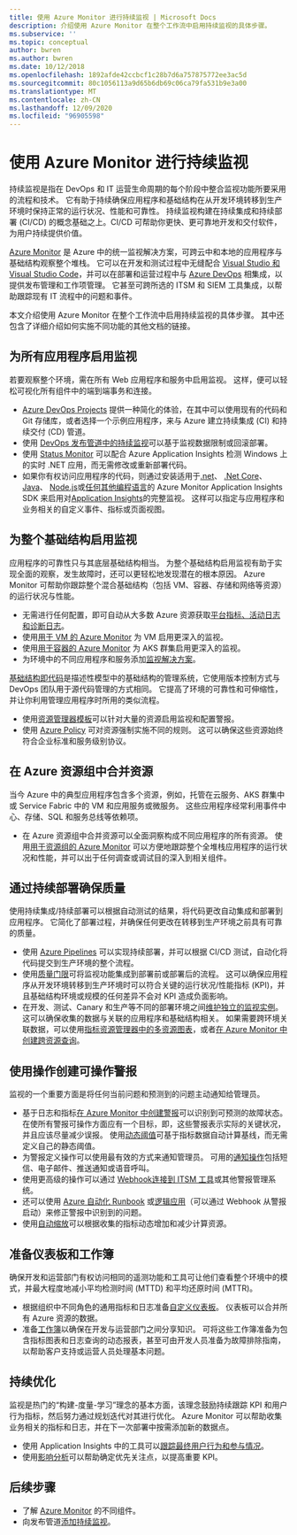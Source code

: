 ```yaml
---
title: 使用 Azure Monitor 进行持续监视 | Microsoft Docs
description: 介绍使用 Azure Monitor 在整个工作流中启用持续监视的具体步骤。
ms.subservice: ''
ms.topic: conceptual
author: bwren
ms.author: bwren
ms.date: 10/12/2018
ms.openlocfilehash: 1892afde42ccbcf1c28b7d6a757875772ee3ac5d
ms.sourcegitcommit: 80c1056113a9d65b6db69c06ca79fa531b9e3a00
ms.translationtype: MT
ms.contentlocale: zh-CN
ms.lasthandoff: 12/09/2020
ms.locfileid: "96905598"
---
```

# <a name="continuous-monitoring-with-azure-monitor"></a>使用 Azure Monitor 进行持续监视

持续监视是指在 DevOps 和 IT 运营生命周期的每个阶段中整合监视功能所要采用的流程和技术。 它有助于持续确保应用程序和基础结构在从开发环境转移到生产环境时保持正常的运行状况、性能和可靠性。 持续监视构建在持续集成和持续部署 (CI/CD) 的概念基础之上。CI/CD 可帮助你更快、更可靠地开发和交付软件，为用户持续提供价值。

[Azure Monitor](overview.md) 是 Azure 中的统一监视解决方案，可跨云中和本地的应用程序与基础结构观察整个堆栈。 它可以在开发和测试过程中无缝配合 [Visual Studio 和 Visual Studio Code](https://visualstudio.microsoft.com/)，并可以在部署和运营过程中与 [Azure DevOps](/azure/devops/user-guide/index) 相集成，以提供发布管理和工作项管理。 它甚至可跨所选的 ITSM 和 SIEM 工具集成，以帮助跟踪现有 IT 流程中的问题和事件。

本文介绍使用 Azure Monitor 在整个工作流中启用持续监视的具体步骤。 其中还包含了详细介绍如何实施不同功能的其他文档的链接。


## <a name="enable-monitoring-for-all-your-applications"></a>为所有应用程序启用监视
若要观察整个环境，需在所有 Web 应用程序和服务中启用监视。 这样，便可以轻松可视化所有组件中的端到端事务和连接。

- [Azure DevOps Projects](../devops-project/overview.md) 提供一种简化的体验，在其中可以使用现有的代码和 Git 存储库，或者选择一个示例应用程序，来与 Azure 建立持续集成 (CI) 和持续交付 (CD) 管道。
- 使用 [DevOps 发布管道中的持续监视](./app/continuous-monitoring.md)可以基于监视数据限制或回滚部署。
- 使用 [Status Monitor](./app/monitor-performance-live-website-now.md) 可以配合 Azure Application Insights 检测 Windows 上的实时 .NET 应用，而无需修改或重新部署代码。
- 如果你有权访问应用程序的代码，则通过安装适用于[.net](./app/asp-net.md)、 [.Net Core](./app/asp-net-core.md)、 [Java](./app/java-get-started.md)、 [Node.js](./learn/nodejs-quick-start.md)或[任何其他编程语言](./app/platforms.md)的 Azure Monitor Application Insights SDK 来启用对[Application Insights](./app/app-insights-overview.md)的完整监视。 这样可以指定与应用程序和业务相关的自定义事件、指标或页面视图。



## <a name="enable-monitoring-for-your-entire-infrastructure"></a>为整个基础结构启用监视
应用程序的可靠性只与其底层基础结构相当。 为整个基础结构启用监视有助于实现全面的观察，发生故障时，还可以更轻松地发现潜在的根本原因。 Azure Monitor 可帮助你跟踪整个混合基础结构（包括 VM、容器、存储和网络等资源）的运行状况与性能。

- 无需进行任何配置，即可自动从大多数 Azure 资源获取[平台指标、活动日志和诊断日志](platform/data-sources.md)。
- 使用[用于 VM 的 Azure Monitor](insights/vminsights-overview.md) 为 VM 启用更深入的监视。
-  使用[用于容器的 Azure Monitor](insights/container-insights-overview.md) 为 AKS 群集启用更深入的监视。
- 为环境中的不同应用程序和服务添加[监视解决方案](./monitor-reference.md)。


[基础结构即代码](/azure/devops/learn/what-is-infrastructure-as-code)是描述性模型中的基础结构的管理系统，它使用版本控制方式与 DevOps 团队用于源代码管理的方式相同。 它提高了环境的可靠性和可伸缩性，并让你利用管理应用程序时所用的类似流程。

-  使用[资源管理器模板](./samples/resource-manager-workspace.md)可以针对大量的资源启用监视和配置警报。
- 使用 [Azure Policy](../governance/policy/overview.md) 可对资源强制实施不同的规则。 这可以确保这些资源始终符合企业标准和服务级别协议。 


##  <a name="combine-resources-in-azure-resource-groups"></a>在 Azure 资源组中合并资源
当今 Azure 中的典型应用程序包含多个资源，例如，托管在云服务、AKS 群集中或 Service Fabric 中的 VM 和应用服务或微服务。 这些应用程序经常利用事件中心、存储、SQL 和服务总线等依赖项。

- 在 Azure 资源组中合并资源可以全面洞察构成不同应用程序的所有资源。 使用[用于资源组的 Azure Monitor](./insights/resource-group-insights.md) 可以方便地跟踪整个全堆栈应用程序的运行状况和性能，并可以出于任何调查或调试目的深入到相关组件。

## <a name="ensure-quality-through-continuous-deployment"></a>通过持续部署确保质量
使用持续集成/持续部署可以根据自动测试的结果，将代码更改自动集成和部署到应用程序。 它简化了部署过程，并确保任何更改在转移到生产环境之前具有可靠的质量。


- 使用 [Azure Pipelines](/azure/devops/pipelines) 可以实现持续部署，并可以根据 CI/CD 测试，自动化将代码提交到生产环境的整个流程。
- 使用[质量门限](/azure/devops/pipelines/release/approvals/gates)可将监视功能集成到部署前或部署后的流程。 这可以确保应用程序从开发环境转移到生产环境时可以符合关键的运行状况/性能指标 (KPI)，并且基础结构环境或规模的任何差异不会对 KPI 造成负面影响。
- 在开发、测试、Canary 和生产等不同的部署环境之间[维护独立的监视实例](./app/separate-resources.md)。这可以确保收集的数据与关联的应用程序和基础结构相关。 如果需要跨环境关联数据，可以使用[指标资源管理器中的多资源图表](./platform/metrics-charts.md)，或者[在 Azure Monitor 中创建跨资源查询](log-query/cross-workspace-query.md)。


## <a name="create-actionable-alerts-with-actions"></a>使用操作创建可操作警报
监视的一个重要方面是将任何当前问题和预测到的问题主动通知给管理员。 

- 基于日志和指标[在 Azure Monitor 中创建警报](./platform/alerts-overview.md)可以识别到可预测的故障状态。 在使所有警报可操作方面应有一个目标，即，这些警报表示实际的关键状况，并且应该尽量减少误报。 使用[动态阈值](platform/alerts-dynamic-thresholds.md)可基于指标数据自动计算基线，而无需定义自己的静态阈值。 
- 为警报定义操作可以使用最有效的方式来通知管理员。 可用的[通知操作](platform/action-groups.md#create-an-action-group-by-using-the-azure-portal)包括短信、电子邮件、推送通知或语音呼叫。
- 使用更高级的操作可以通过 [Webhook](platform/activity-log-alerts-webhook.md)[连接到 ITSM 工具](platform/itsmc-overview.md)或其他警报管理系统。
- 还可以使用 [Azure 自动化 Runbook](../automation/automation-webhooks.md) 或[逻辑应用](/connectors/custom-connectors/create-webhook-trigger)（可以通过 Webhook 从警报启动）来修正警报中识别到的问题。 
- 使用[自动缩放](./learn/tutorial-autoscale-performance-schedule.md)可以根据收集的指标动态增加和减少计算资源。

## <a name="prepare-dashboards-and-workbooks"></a>准备仪表板和工作簿
确保开发和运营部门有权访问相同的遥测功能和工具可让他们查看整个环境中的模式，并最大程度地减小平均检测时间 (MTTD) 和平均还原时间 (MTTR)。

- 根据组织中不同角色的通用指标和日志准备[自定义仪表板](./learn/tutorial-app-dashboards.md)。 仪表板可以合并所有 Azure 资源的数据。
- 准备[工作簿](./platform/workbooks-overview.md)以确保在开发与运营部门之间分享知识。 可将这些工作簿准备为包含指标图表和日志查询的动态报表，甚至可由开发人员准备为故障排除指南，以帮助客户支持或运营人员处理基本问题。

## <a name="continuously-optimize"></a>持续优化
 监视是热门的“构建-度量-学习”理念的基本方面，该理念鼓励持续跟踪 KPI 和用户行为指标，然后努力通过规划迭代对其进行优化。 Azure Monitor 可以帮助收集业务相关的指标和日志，并在下一次部署中按需添加新的数据点。

- 使用 Application Insights 中的工具可以[跟踪最终用户行为和参与情况](./learn/tutorial-users.md)。
- 使用[影响分析](./app/usage-impact.md)可以帮助确定优先关注点，以提高重要 KPI。


## <a name="next-steps"></a>后续步骤

- 了解 [Azure Monitor](overview.md) 的不同组件。
- 向发布管道[添加持续监视](./app/continuous-monitoring.md)。